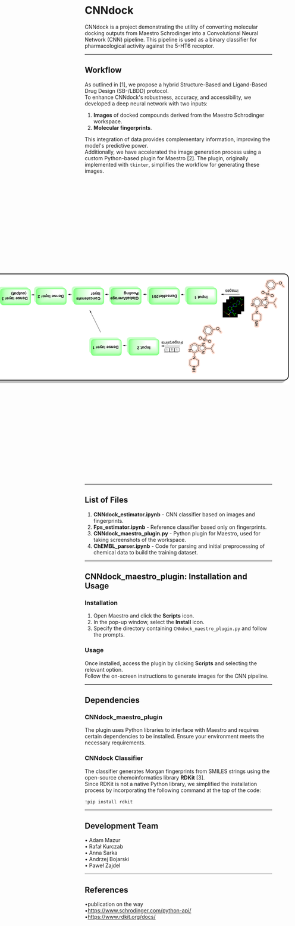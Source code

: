 # CNNdock

CNNdock is a project demonstrating the utility of converting molecular docking outputs from Maestro Schrodinger into a Convolutional Neural Network (CNN) pipeline. This pipeline is used as a binary classifier for pharmacological activity against the 5-HT6 receptor.

---

## Workflow

As outlined in [1], we propose a hybrid Structure-Based and Ligand-Based Drug Design (SB-/LBDD) protocol.  
To enhance CNNdock's robustness, accuracy, and accessibility, we developed a deep neural network with two inputs:

1. **Images** of docked compounds derived from the Maestro Schrodinger workspace.
2. **Molecular fingerprints**.

This integration of data provides complementary information, improving the model's predictive power.  
Additionally, we have accelerated the image generation process using a custom Python-based plugin for Maestro [2]. The plugin, originally implemented with `tkinter`, simplifies the workflow for generating these images.

<img src="./images/CNN_diagram.png" alt="Opis obrazu" style="width: 300px; transform: rotate(90deg);"/>

---

## List of Files

1. **CNNdock_estimator.ipynb** - CNN classifier based on images and fingerprints.  
2. **Fps_estimator.ipynb** - Reference classifier based only on fingerprints.  
3. **CNNdock_maestro_plugin.py** - Python plugin for Maestro, used for taking screenshots of the workspace.  
4. **ChEMBL_parser.ipynb** - Code for parsing and initial preprocessing of chemical data to build the training dataset.

---

## CNNdock_maestro_plugin: Installation and Usage

### Installation

1. Open Maestro and click the **Scripts** icon.  
2. In the pop-up window, select the **Install** icon.  
3. Specify the directory containing `CNNdock_maestro_plugin.py` and follow the prompts.

### Usage

Once installed, access the plugin by clicking **Scripts** and selecting the relevant option.  
Follow the on-screen instructions to generate images for the CNN pipeline.

---

## Dependencies

### CNNdock_maestro_plugin

The plugin uses Python libraries to interface with Maestro and requires certain dependencies to be installed. Ensure your environment meets the necessary requirements.

### CNNdock Classifier

The classifier generates Morgan fingerprints from SMILES strings using the open-source chemoinformatics library **RDKit** [3].  
Since RDKit is not a native Python library, we simplified the installation process by incorporating the following command at the top of the code:
```python
!pip install rdkit
```

---

## Development Team
• Adam Mazur  
• Rafał Kurczab   
• Anna Sarka  
• Andrzej Bojarski   
• Paweł Zajdel  

---

## References
•publication on the way   
•https://www.schrodinger.com/python-api/   
•https://www.rdkit.org/docs/  
